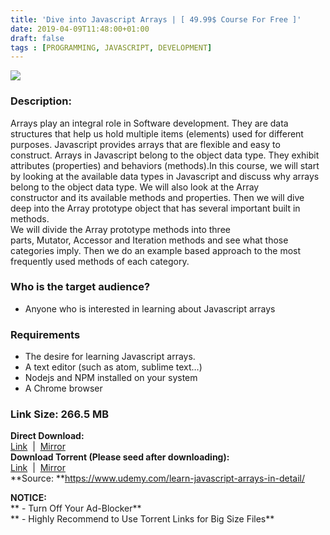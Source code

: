 ```yaml
---
title: 'Dive into Javascript Arrays | [ 49.99$ Course For Free ]'
date: 2019-04-09T11:48:00+01:00
draft: false
tags : [PROGRAMMING, JAVASCRIPT, DEVELOPMENT]
---
```


  

**[![](https://4.bp.blogspot.com/-ADFhoyGefXg/XKx3n7JObCI/AAAAAAAABcI/mmogQgG1vLARwERH9Bl4s14wy4tjZMyXACLcBGAs/s640/Javascript-Arrays-Learn-Javascript-Arrays-in-1-hour.jpg)](https://4.bp.blogspot.com/-ADFhoyGefXg/XKx3n7JObCI/AAAAAAAABcI/mmogQgG1vLARwERH9Bl4s14wy4tjZMyXACLcBGAs/s1600/Javascript-Arrays-Learn-Javascript-Arrays-in-1-hour.jpg)**

  

### Description:

Arrays play an integral role in Software development. They are data structures that help us hold multiple items (elements) used for different purposes. Javascript provides arrays that are flexible and easy to construct. Arrays in Javascript belong to the object data type. They exhibit attributes (properties) and behaviors (methods).In this course, we will start by looking at the available data types in Javascript and discuss why arrays belong to the object data type. We will also look at the Array constructor and its available methods and properties. Then we will dive deep into the Array prototype object that has several important built in methods.  
We will divide the Array prototype methods into three parts, Mutator, Accessor and Iteration methods and see what those categories imply. Then we do an example based approach to the most frequently used methods of each category.  

### Who is the target audience?

*   Anyone who is interested in learning about Javascript arrays

### Requirements

*   The desire for learning Javascript arrays.
*   A text editor (such as atom, sublime text…)
*   Nodejs and NPM installed on your system
*   A Chrome browser

### Link Size: 266.5 MB  

**Direct Download:**  
[Link](http://crowdurl.com/DiveintoJavascriptlink1)  |  [Mirror](http://crowdurl.com/DiveintoJavascriptlink2)   
**Download Torrent (Please seed after downloading):**  
[Link](http://crowdurl.com/DiveintoJavascripttorrent1)  |  [Mirror](http://crowdurl.com/DiveintoJavascripttorrent2)  
**Source: **https://www.udemy.com/learn-javascript-arrays-in-detail/  

**NOTICE:**  
** - Turn Off Your Ad-Blocker**  
** - Highly Recommend to Use Torrent Links for Big Size Files**